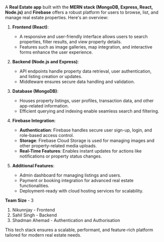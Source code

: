 A **Real Estate app** built with the **MERN stack (MongoDB, Express, React, Node.js)** and **Firebase** offers a robust platform for users to browse, list, and manage real estate properties. Here's an overview:

1. **Frontend (React)**:  
   - A responsive and user-friendly interface allows users to search properties, filter results, and view property details.
   - Features such as image galleries, map integration, and interactive forms enhance the user experience.

2. **Backend (Node.js and Express)**:  
   - API endpoints handle property data retrieval, user authentication, and listing creation or updates.
   - Middleware ensures secure data handling and validation.

3. **Database (MongoDB)**:  
   - Houses property listings, user profiles, transaction data, and other app-related information.
   - Efficient querying and indexing enable seamless search and filtering.

4. **Firebase Integration**:  
   - **Authentication**: Firebase handles secure user sign-up, login, and role-based access control.
   - **Storage**: Firebase Cloud Storage is used for managing images and other property-related media uploads.
   - **Real-Time Features**: Enables instant updates for actions like notifications or property status changes.

5. **Additional Features**:  
   - Admin dashboard for managing listings and users.
   - Payment or booking integration for advanced real estate functionalities.
   - Deployment-ready with cloud hosting services for scalability.
  
**Team Size** - 3
1. Nikunnjay - Frontend
2. Sahil Singh - Backend
3. Shadman Ahemad - Authentication and Authorisation 

This tech stack ensures a scalable, performant, and feature-rich platform tailored for modern real estate needs.
